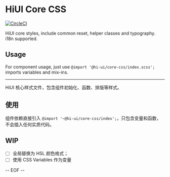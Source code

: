 # HiUI Core CSS

[![CircleCI](https://circleci.com/gh/hiui-group/core-css.svg?style=shield)](https://circleci.com/gh/hiui-group/core-css)

HiUI core styles, include common reset, helper classes and typography. i18n supported.

## Usage

For component usage, just use `@import '@hi-ui/core-css/index.scss';` imports variables and mix-ins.

---

HiUI 核心样式文件，包含组件初始化、函数、排版等样式。

## 使用

组件依赖直接引入 `@import '~@hi-ui/core-css/index';`，只包含变量和函数，不会插入任何实质代码。

## WIP

- [ ] 全局替换为 HSL 颜色格式；
- [ ] 使用 CSS Variables 作为变量
 
-- EOF --

